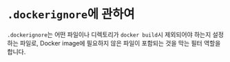 # `.dockerignore`에 관하여
`.dockerignore`는 어떤 파일이나 디렉토리가 `docker build`시 제외되어야 하는지 설정하는 파일로, Docker image에 필요하지 않은 파일이 포함되는 것을 막는 필터 역할을 합니다.